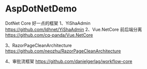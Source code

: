 # AspDotNetDemo

DotNet Core 好一点的框架
1、YiShaAdmin 
https://github.com/ldhnet/YiShaAdmin 
2、Vue.NetCore 前后端分离
https://github.com/cq-panda/Vue.NetCore

3、RazorPageCleanArchitecture
https://github.com/neozhu/RazorPageCleanArchitecture

4、审批流框架
https://github.com/danielgerlag/workflow-core